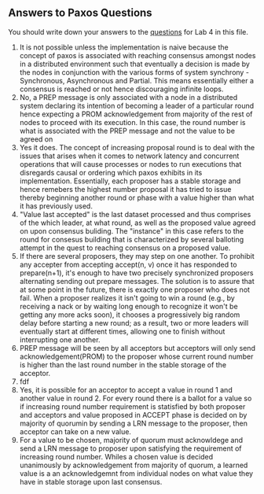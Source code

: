 ## Answers to Paxos Questions

You should write down your answers to the [questions](README.md#questions) for Lab 4 in this file.

1. It is not possible unless the implementation is naive because the concept of paxos is associated with reaching consensus amongst nodes in a distributed environment such that eventually a decision is made by the nodes in conjunction with the various forms of system synchrony - Synchronous, Asynchronous and Partial. This means essentially either a consensus is reached or not hence discouraging infinite loops.
2. No, a PREP message is only associated with a node in a distributed system declaring its intention of becoming a leader of a particular round hence expecting a PROM acknowledgement from majority of the rest of nodes to proceed with its execution. In this case, the round number is what is associated with the PREP message and not the value to be agreed on
3. Yes it does. The concept of increasing proposal round is to deal with the issues that arises when it comes to network latency and concurrent operations that will cause processes or nodes to run  executions that disregards causal or ordering which paxos exhibits in its implementation. Essentially, each proposer has a stable storage and hence remebers the highest number proposal it has tried to issue thereby beginning another round or phase with a value higher than what it has previously used.
4. "Value last accepted" is the last dataset processed and thus comprises of the which leader, at what round, as well as the proposed value agreed on upon consensus buliding. The "instance" in this case refers to the round for consesus building that is characterized by several balloting attempt in the quest to reaching consensus on a proposed value.
5. If there are several proposers, they may step on one another. To prohibit any accepter from accepting accept(n, v) once it has responded to prepare(n+1), it's enough to have two precisely synchronized proposers alternating sending out prepare messages.
   The solution is to assure that at some point in the future, there is exactly one proposer who does not fail.
   When a proposer realizes it isn't going to win a round (e.g., by receiving a nack or by waiting long enough to recognize it won't be getting any more acks soon), it chooses a progressively big random delay before starting a new round; as a result, two or more leaders will eventually start at different times, allowing one to finish without interrupting one another.
6. PREP message will be seen by all acceptors but acceptors will only send acknowledgement(PROM) to the proposer whose current round number is higher than the last round number in the stable storage of the acceptor.
7. fdf
8. Yes, it is possible for an acceptor to accept a value in round 1 and another value in round 2. For every round there is a ballot for a value so if increasing round number requirement is statisfied by both proposer and acceptors and value proposed in ACCEPT phase is decided on by majority of quorumin by sending a LRN message to the proposer, then acceptor can take on a new value.
9. For a value to be chosen, majority of quorum must acknowldege and send a LRN message to proposer upon satisfying the requirement of  increasing round number. Whiles a chosen value is decided unanimously by acknowledgement from majority of quorum, a learned value is a an acknowledgemnt from individual nodes on what value they have in stable storage upon last consensus.
